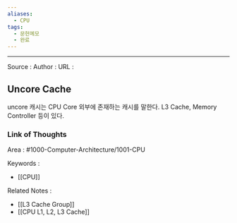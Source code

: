 ```yaml
---
aliases:
  - CPU
tags:
  - 문헌메모
  - 완료
---
```



---


Source :
Author : 
URL :

## Uncore Cache
uncore 캐시는 CPU Core 외부에 존재하는 캐시를 말한다.
L3 Cache, Memory Controller 등이 있다.

### Link of Thoughts
Area : #1000-Computer-Architecture/1001-CPU 

Keywords :
- [[CPU]]

Related Notes : 
- [[L3 Cache Group]]
- [[CPU L1,  L2,  L3 Cache]]
